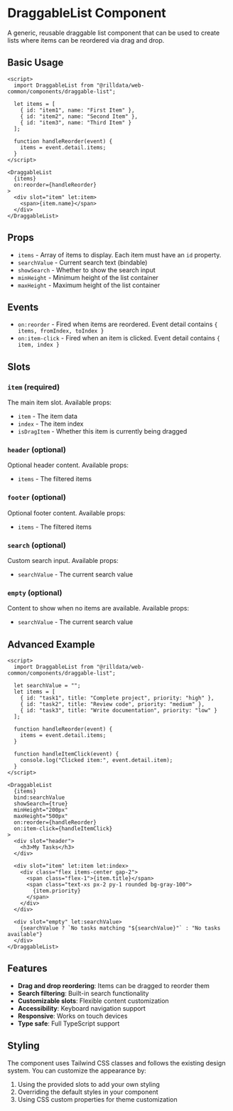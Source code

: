 # DraggableList Component

A generic, reusable draggable list component that can be used to create lists where items can be reordered via drag and drop.

## Basic Usage

```svelte
<script>
  import DraggableList from "@rilldata/web-common/components/draggable-list";
  
  let items = [
    { id: "item1", name: "First Item" },
    { id: "item2", name: "Second Item" },
    { id: "item3", name: "Third Item" }
  ];

  function handleReorder(event) {
    items = event.detail.items;
  }
</script>

<DraggableList
  {items}
  on:reorder={handleReorder}
>
  <div slot="item" let:item>
    <span>{item.name}</span>
  </div>
</DraggableList>
```

## Props

- `items` - Array of items to display. Each item must have an `id` property.
- `searchValue` - Current search text (bindable)
- `showSearch` - Whether to show the search input
- `minHeight` - Minimum height of the list container
- `maxHeight` - Maximum height of the list container

## Events

- `on:reorder` - Fired when items are reordered. Event detail contains `{ items, fromIndex, toIndex }`
- `on:item-click` - Fired when an item is clicked. Event detail contains `{ item, index }`

## Slots

### `item` (required)
The main item slot. Available props:
- `item` - The item data
- `index` - The item index
- `isDragItem` - Whether this item is currently being dragged

### `header` (optional)
Optional header content. Available props:
- `items` - The filtered items

### `footer` (optional)
Optional footer content. Available props:
- `items` - The filtered items

### `search` (optional)
Custom search input. Available props:
- `searchValue` - The current search value

### `empty` (optional)
Content to show when no items are available. Available props:
- `searchValue` - The current search value

## Advanced Example

```svelte
<script>
  import DraggableList from "@rilldata/web-common/components/draggable-list";
  
  let searchValue = "";
  let items = [
    { id: "task1", title: "Complete project", priority: "high" },
    { id: "task2", title: "Review code", priority: "medium" },
    { id: "task3", title: "Write documentation", priority: "low" }
  ];

  function handleReorder(event) {
    items = event.detail.items;
  }

  function handleItemClick(event) {
    console.log("Clicked item:", event.detail.item);
  }
</script>

<DraggableList
  {items}
  bind:searchValue
  showSearch={true}
  minHeight="200px"
  maxHeight="500px"
  on:reorder={handleReorder}
  on:item-click={handleItemClick}
>
  <div slot="header">
    <h3>My Tasks</h3>
  </div>

  <div slot="item" let:item let:index>
    <div class="flex items-center gap-2">
      <span class="flex-1">{item.title}</span>
      <span class="text-xs px-2 py-1 rounded bg-gray-100">
        {item.priority}
      </span>
    </div>
  </div>

  <div slot="empty" let:searchValue>
    {searchValue ? `No tasks matching "${searchValue}"` : "No tasks available"}
  </div>
</DraggableList>
```

## Features

- **Drag and drop reordering**: Items can be dragged to reorder them
- **Search filtering**: Built-in search functionality
- **Customizable slots**: Flexible content customization
- **Accessibility**: Keyboard navigation support
- **Responsive**: Works on touch devices
- **Type safe**: Full TypeScript support

## Styling

The component uses Tailwind CSS classes and follows the existing design system. You can customize the appearance by:

1. Using the provided slots to add your own styling
2. Overriding the default styles in your component
3. Using CSS custom properties for theme customization 